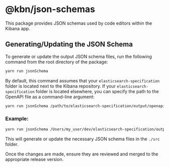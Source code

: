 # @kbn/json-schemas

This package provides JSON schemas used by code editors within the Kibana app.

## Generating/Updating the JSON Schema

To generate or update the output JSON schema files, run the following command from the root directory of the package:

```bash
yarn run jsonSchema
```

By default, this command assumes that your `elasticsearch-specification` folder is located next to the Kibana repository. If your `elasticsearch-specification` folder is located elsewhere, you can specify the path to the OpenAPI file as a command-line argument:

```bash
yarn run jsonSchema /path/to/elasticsearch-specification/output/openapi/elasticsearch-serverless-openapi.json
```

### Example:

```bash
yarn run jsonSchema /Users/my_user/dev/elasticsearch-specification/output/openapi/elasticsearch-serverless-openapi.json
```

This will generate or update the necessary JSON schema files in the `./src` folder.

Once the changes are made, ensure they are reviewed and merged to the appropriate release version. 
